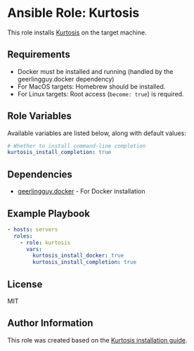 # Ansible Role: Kurtosis

This role installs [Kurtosis](https://kurtosis.com/) on the target machine.

## Requirements

- Docker must be installed and running (handled by the geerlingguy.docker dependency)
- For MacOS targets: Homebrew should be installed.
- For Linux targets: Root access (`become: true`) is required.

## Role Variables

Available variables are listed below, along with default values:

```yaml
# Whether to install command-line completion
kurtosis_install_completion: true
```

## Dependencies

- [geerlingguy.docker](https://galaxy.ansible.com/geerlingguy/docker) - For Docker installation

## Example Playbook

```yaml
- hosts: servers
  roles:
    - role: kurtosis
      vars:
        kurtosis_install_docker: true
        kurtosis_install_completion: true
```

## License

MIT

## Author Information

This role was created based on the [Kurtosis installation guide](https://docs.kurtosis.com/install).